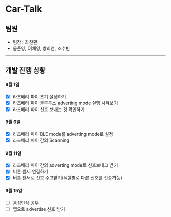 # Car-Talk

## 팀원
- 팀장 : 최찬환
- 윤준영, 이채영, 방희연, 조수빈

---------------------------------------------------------------

## 개발 진행 상황

#### 9월 1일
- [X] 라즈베리 파이 초기 설정하기
- [X] 라즈베리 파이 블루투스 adverting mode 실행 시켜보기
- [X] 라즈베리 파이 신호 보내는 것 확인하기

#### 9월 6일
- [X] 라즈베리 파이 BLE mode를 adverting mode로 설정
- [X] 라즈베리 파이 간의 Scanning

#### 9월 11일
- [X] 라즈베리 파이 간의 adverting mode로 신호보내고 받기
- [X] 버튼 센서 연결하기 
- [X] 버튼 센서로 신호 주고받기(색깔별로 다른 신호를 전송가능)

#### 9월 15일
- [ ] 음성인식 공부
- [ ] 앱으로 advertise 신호 받기
